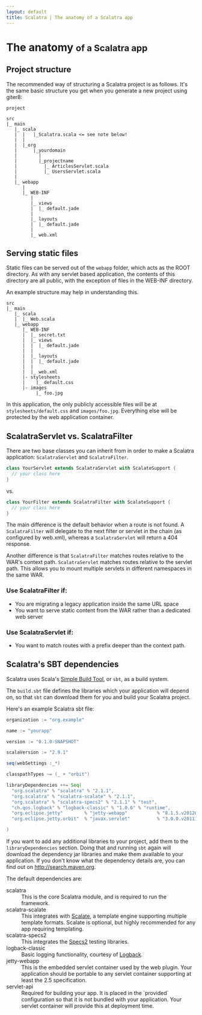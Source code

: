 ```yaml
---
layout: default
title: Scalatra | The anatomy of a Scalatra app
---
```


<div class="page-header">
  <h1>The anatomy
    <small>of a Scalatra app</small>
  </h1>
</div>

## Project structure

The recommended way of structuring a Scalatra project is as follows. It's the
same basic structure you get when you generate a new project using giter8:

    project

    src
    |_ main
       |_ scala
       |  |   |_Scalatra.scala <= see note below!
       |  |
       |  |_org
       |      |_yourdomain
       |        |
       |        |_projectname
       |          |_ ArticlesServlet.scala
       |          |_ UsersServlet.scala
       |
       |_ webapp
          |
          |_ WEB-INF
             |
             |_ views
             |  |_ default.jade
             |
             |_ layouts
             |  |_ default.jade
             |
             |_ web.xml


## Serving static files

Static files can be served out of the `webapp` folder, which acts as the ROOT
directory. As with any servlet based application, the contents of this directory
are all public, with the exception of files in the WEB-INF directory.

An example structure may help in understanding this.

    src
    |_ main
       |_ scala
       |  |_ Web.scala
       |_ webapp
          |_ WEB-INF
          |  |_ secret.txt
          |  |_ views
          |  |  |_ default.jade
          |  |
          |  |_ layouts
          |  |  |_ default.jade
          |  |
          |  |_ web.xml
          |- stylesheets
          |    |_ default.css
          |- images
               |_ foo.jpg


In this application, the only publicly accessible files will be at
`stylesheets/default.css` and `images/foo.jpg`. Everything else will be
protected by the web application container.


## ScalatraServlet vs. ScalatraFilter

There are two base classes you can inherit from in order to make a
Scalatra application: `ScalatraServlet` and `ScalatraFilter`.

```scala
class YourServlet extends ScalatraServlet with ScalateSupport {
  // your class here
}

```

vs.

```scala
class YourFilter extends ScalatraFilter with ScalateSupport {
  // your class here
}

```

The main difference is the default behavior when a route is not found.
A `ScalatraFilter` will delegate to the next filter or servlet in the chain (as
configured by web.xml), whereas a `ScalatraServlet` will return a 404
response.

Another difference is that `ScalatraFilter` matches routes relative to
the WAR's context path. `ScalatraServlet` matches routes relative to the
servlet path. This allows you to mount multiple servlets in different namespaces
in the same WAR.

### Use ScalatraFilter if:

* You are migrating a legacy application inside the same URL space
* You want to serve static content from the WAR rather than a
  dedicated web server

### Use ScalatraServlet if:

* You want to match routes with a prefix deeper than the context path.


## Scalatra's SBT dependencies

Scalatra uses Scala's [Simple Build Tool][sbt-site], or `sbt`, as a build system.

[sbt-site]: http://www.scala-sbt.org/

The `build.sbt` file defines the libraries which your application will depend on,
so that `sbt` can download them for you and build your Scalatra project.

Here's an example Scalatra sbt file:

```scala
organization := "org.example"

name := "yourapp"

version := "0.1.0-SNAPSHOT"

scalaVersion := "2.9.1"

seq(webSettings :_*)

classpathTypes ~= (_ + "orbit")

libraryDependencies ++= Seq(
  "org.scalatra" % "scalatra" % "2.1.1",
  "org.scalatra" % "scalatra-scalate" % "2.1.1",
  "org.scalatra" % "scalatra-specs2" % "2.1.1" % "test",
  "ch.qos.logback" % "logback-classic" % "1.0.6" % "runtime",
  "org.eclipse.jetty"        % "jetty-webapp"           % "8.1.5.v20120716"     % "container",
  "org.eclipse.jetty.orbit"  % "javax.servlet"          % "3.0.0.v201112011016" % "container;provided;test" artifacts (Artifact("javax.servlet", "jar", "jar"))

)
```

<div class="alert alert-info">
<span class="badge badge-info"><i class="icon-flag icon-white"></i></span>
If you want to add any additional libraries to your project, add them to the
<code>libraryDependencies</code> section. Doing that and running <code>sbt</code>
again will download the dependency jar libraries and make them available to
your application. If you don't know what the dependency details are, you can
find out on <a href="http://search.maven.org">http://search.maven.org</a>.
</div>

The default dependencies are:

<dl class="dl-horizontal">
  <dt>scalatra</dt>
  <dd>This is the core Scalatra module, and is required to run the framework.</dd>
  <dt>scalatra-scalate</dt>
  <dd>This integrates with <a href="http://scalate.fusesource.org">Scalate</a>,
  a template engine supporting multiple template formats. Scalate is optional, but
  highly recommended for any app requiring templating.</dd>
  <dt>scalatra-specs2</dt>
  <dd>This integrates the <a href="https://github.com/etorreborre/specs2">Specs2</a>
      testing libraries.</dd>
  <dt>logback-classic</dt>
  <dd>Basic logging functionality, courtesy of <a href="http://logback.qos.ch/">Logback</a>.</dd>
  <dt>jetty-webapp</dt>
  <dd>This is the embedded servlet container used by the web plugin. Your application should be portable to any servlet container supporting at least the 2.5 specification.</dd>
  <dt>servlet-api</dt>
  <dd>Required for building your app.  It is placed in the `provided`
  configuration so that it is not bundled with your application.  Your servlet
  container will provide this at deployment time.</dd>
</dl>

